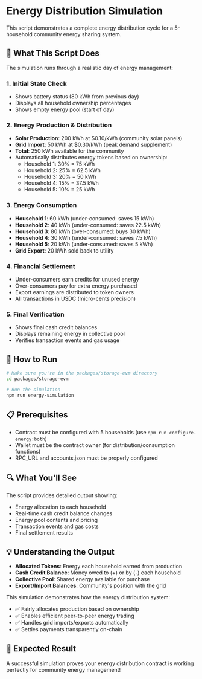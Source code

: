 # Energy Distribution Simulation

This script demonstrates a complete energy distribution cycle for a 5-household community energy sharing system.

## 🎯 What This Script Does

The simulation runs through a realistic day of energy management:

### 1. **Initial State Check**

- Shows battery status (80 kWh from previous day)
- Displays all household ownership percentages
- Shows empty energy pool (start of day)

### 2. **Energy Production & Distribution**

- **Solar Production**: 200 kWh at $0.10/kWh (community solar panels)
- **Grid Import**: 50 kWh at $0.30/kWh (peak demand supplement)
- **Total**: 250 kWh available for the community
- Automatically distributes energy tokens based on ownership:
  - Household 1: 30% = 75 kWh
  - Household 2: 25% = 62.5 kWh
  - Household 3: 20% = 50 kWh
  - Household 4: 15% = 37.5 kWh
  - Household 5: 10% = 25 kWh

### 3. **Energy Consumption**

- **Household 1**: 60 kWh (under-consumed: saves 15 kWh)
- **Household 2**: 40 kWh (under-consumed: saves 22.5 kWh)
- **Household 3**: 80 kWh (over-consumed: buys 30 kWh)
- **Household 4**: 30 kWh (under-consumed: saves 7.5 kWh)
- **Household 5**: 20 kWh (under-consumed: saves 5 kWh)
- **Grid Export**: 20 kWh sold back to utility

### 4. **Financial Settlement**

- Under-consumers earn credits for unused energy
- Over-consumers pay for extra energy purchased
- Export earnings are distributed to token owners
- All transactions in USDC (micro-cents precision)

### 5. **Final Verification**

- Shows final cash credit balances
- Displays remaining energy in collective pool
- Verifies transaction events and gas usage

## 🚀 How to Run

```bash
# Make sure you're in the packages/storage-evm directory
cd packages/storage-evm

# Run the simulation
npm run energy-simulation
```

## 📋 Prerequisites

- Contract must be configured with 5 households (use `npm run configure-energy:both`)
- Wallet must be the contract owner (for distribution/consumption functions)
- RPC_URL and accounts.json must be properly configured

## 🔍 What You'll See

The script provides detailed output showing:

- Energy allocation to each household
- Real-time cash credit balance changes
- Energy pool contents and pricing
- Transaction events and gas costs
- Final settlement results

## 💡 Understanding the Output

- **Allocated Tokens**: Energy each household earned from production
- **Cash Credit Balance**: Money owed to (+) or by (-) each household
- **Collective Pool**: Shared energy available for purchase
- **Export/Import Balances**: Community's position with the grid

This simulation demonstrates how the energy distribution system:

- ✅ Fairly allocates production based on ownership
- ✅ Enables efficient peer-to-peer energy trading
- ✅ Handles grid imports/exports automatically
- ✅ Settles payments transparently on-chain

## 🎉 Expected Result

A successful simulation proves your energy distribution contract is working perfectly for community energy management!

